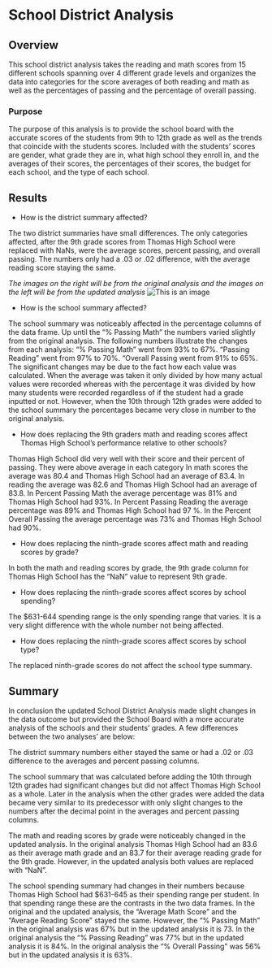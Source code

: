 # School District Analysis

## Overview
This school district analysis takes the reading and math scores from 15 different schools spanning over 4 different grade levels and organizes the data into categories for the score averages of both reading and math as well as the percentages of passing and the percentage of overall passing.

### Purpose
The purpose of this analysis is to provide the school board with the accurate scores of the students from 9th to 12th grade as well as the trends that coincide with the students scores. Included with the students’ scores are gender, what grade they are in, what high school they enroll in, and the averages of their scores, the percentages of their scores, the budget for each school, and the type of each school. 


## Results


- How is the district summary affected?

The two district summaries have small differences. The only categories affected, after the 9th grade scores from Thomas High School were replaced with NaNs, were the average scores, percent passing, and overall passing. The numbers only had a .03 or .02 difference, with the average reading score staying the same. 

*The images on the right will be from the original analysis and the images on the left will be from the updated analysis*
![This is an image](https://github.com/lilydarby8/School_District_Analysis/issues/1#issuecomment-1179657024)


 
- How is the school summary affected?

The school summary was noticeably affected in the percentage columns of the data frame. Up until the “% Passing Math” the numbers varied slightly from the original analysis. The following numbers illustrate the changes from each analysis:
“% Passing Math” went from 93% to 67%.
“Passing Reading” went from 97% to 70%.
“Overall Passing went from 91% to 65%.
The significant changes may be due to the fact how each value was calculated. When the average was taken it only divided by how many actual values were recorded whereas with the percentage it was divided by how many students were recorded regardless of if the student had a grade inputted or not. However, when the 10th through 12th grades were added to the school summary the percentages became very close in number to the original analysis. 


- How does replacing the 9th graders math and reading scores affect Thomas High School’s performance relative to other schools?

Thomas High School did very well with their score and their percent of passing. They were above average in each category
In math scores the average was 80.4 and Thomas High School had an average of 83.4.
In reading the average was 82.6 and Thomas High School had an average of 83.8.
In Percent Passing Math the average percentage was 81% and Thomas High School had 93%.
In Percent Passing Reading the average percentage was 89% and Thomas High School had 97 %.
In the Percent Overall Passing the average percentage was 73% and Thomas High School had 90%.


- How does replacing the ninth-grade scores affect math and reading scores by grade?

In both the math and reading scores by grade, the 9th grade column for Thomas High School has the “NaN” value to represent 9th grade.

- How does replacing the ninth-grade scores affect scores by school spending? 

The $631-644 spending range is the only spending range that varies. It is a very slight difference with the whole number not being affected. 


- How does replacing the ninth-grade scores affect scores by school type?

The replaced ninth-grade scores do not affect the school type summary.

## Summary

In conclusion the updated School District Analysis made slight changes in the data outcome but provided the School Board with a more accurate analysis of the schools and their students’ grades. A few differences between the two analyses’ are below:

The district summary numbers either stayed the same or had a .02 or .03 difference to the averages and percent passing columns.

The school summary that was calculated before adding the 10th through 12th grades had significant changes but did not affect Thomas High School as a whole. Later in the analysis when the other grades were added the data became very similar to its predecessor with only slight changes to the numbers after the decimal point in the averages and percent passing columns.

The math and reading scores by grade were noticeably changed in the updated analysis. In the original analysis Thomas High School had an 83.6 as their average math grade and an 83.7 for their average reading grade for the 9th grade. However, in the updated analysis both values are replaced with “NaN”.

The school spending summary had changes in their numbers because Thomas High School had $631-645 as their spending range per student. In that spending range these are the contrasts in the two data frames.
In the original and the updated analysis, the “Average Math Score” and the “Average Reading Score” stayed the same. However, the “% Passing Math” in the original analysis was 67% but in the updated analysis it is 73. 
In the original analysis the “% Passing Reading” was 77% but in the updated analysis it is 84%.
In the original analysis the “% Overall Passing” was 56% but in the updated analysis it is 63%.

